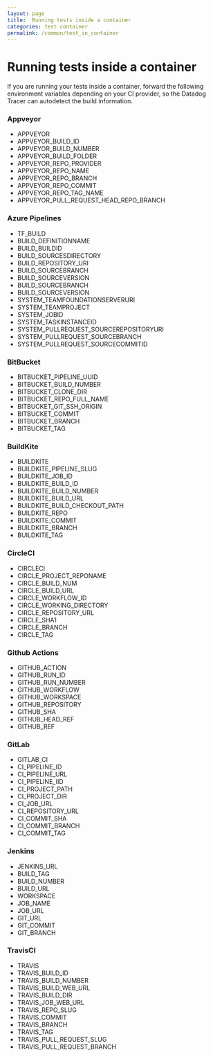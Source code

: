 ```yaml
---
layout: page
title:  Running tests inside a container
categories: test container
permalink: /common/test_in_container
---
```


# Running tests inside a container

If you are running your tests inside a container, forward the following environment variables depending on your CI provider, so the Datadog Tracer can autodetect the build information.

### Appveyor

- APPVEYOR
- APPVEYOR_BUILD_ID
- APPVEYOR_BUILD_NUMBER
- APPVEYOR_BUILD_FOLDER
- APPVEYOR_REPO_PROVIDER
- APPVEYOR_REPO_NAME
- APPVEYOR_REPO_BRANCH
- APPVEYOR_REPO_COMMIT
- APPVEYOR_REPO_TAG_NAME
- APPVEYOR_PULL_REQUEST_HEAD_REPO_BRANCH

### Azure Pipelines

- TF_BUILD
- BUILD_DEFINITIONNAME
- BUILD_BUILDID
- BUILD_SOURCESDIRECTORY
- BUILD_REPOSITORY_URI
- BUILD_SOURCEBRANCH
- BUILD_SOURCEVERSION
- BUILD_SOURCEBRANCH
- BUILD_SOURCEVERSION
- SYSTEM_TEAMFOUNDATIONSERVERURI
- SYSTEM_TEAMPROJECT
- SYSTEM_JOBID
- SYSTEM_TASKINSTANCEID
- SYSTEM_PULLREQUEST_SOURCEREPOSITORYURI
- SYSTEM_PULLREQUEST_SOURCEBRANCH
- SYSTEM_PULLREQUEST_SOURCECOMMITID

### BitBucket

- BITBUCKET_PIPELINE_UUID
- BITBUCKET_BUILD_NUMBER
- BITBUCKET_CLONE_DIR
- BITBUCKET_REPO_FULL_NAME
- BITBUCKET_GIT_SSH_ORIGIN
- BITBUCKET_COMMIT
- BITBUCKET_BRANCH
- BITBUCKET_TAG

### BuildKite

- BUILDKITE
- BUILDKITE_PIPELINE_SLUG
- BUILDKITE_JOB_ID
- BUILDKITE_BUILD_ID
- BUILDKITE_BUILD_NUMBER
- BUILDKITE_BUILD_URL
- BUILDKITE_BUILD_CHECKOUT_PATH
- BUILDKITE_REPO
- BUILDKITE_COMMIT
- BUILDKITE_BRANCH
- BUILDKITE_TAG

### CircleCI

- CIRCLECI
- CIRCLE_PROJECT_REPONAME
- CIRCLE_BUILD_NUM
- CIRCLE_BUILD_URL
- CIRCLE_WORKFLOW_ID
- CIRCLE_WORKING_DIRECTORY
- CIRCLE_REPOSITORY_URL
- CIRCLE_SHA1
- CIRCLE_BRANCH
- CIRCLE_TAG

### Github Actions

- GITHUB_ACTION
- GITHUB_RUN_ID
- GITHUB_RUN_NUMBER
- GITHUB_WORKFLOW
- GITHUB_WORKSPACE
- GITHUB_REPOSITORY
- GITHUB_SHA
- GITHUB_HEAD_REF
- GITHUB_REF

### GitLab

- GITLAB_CI
- CI_PIPELINE_ID
- CI_PIPELINE_URL
- CI_PIPELINE_IID
- CI_PROJECT_PATH
- CI_PROJECT_DIR
- CI_JOB_URL
- CI_REPOSITORY_URL
- CI_COMMIT_SHA
- CI_COMMIT_BRANCH
- CI_COMMIT_TAG

### Jenkins

- JENKINS_URL
- BUILD_TAG
- BUILD_NUMBER
- BUILD_URL
- WORKSPACE
- JOB_NAME
- JOB_URL
- GIT_URL
- GIT_COMMIT
- GIT_BRANCH

### TravisCI

- TRAVIS
- TRAVIS_BUILD_ID
- TRAVIS_BUILD_NUMBER
- TRAVIS_BUILD_WEB_URL
- TRAVIS_BUILD_DIR
- TRAVIS_JOB_WEB_URL
- TRAVIS_REPO_SLUG
- TRAVIS_COMMIT
- TRAVIS_BRANCH
- TRAVIS_TAG
- TRAVIS_PULL_REQUEST_SLUG
- TRAVIS_PULL_REQUEST_BRANCH